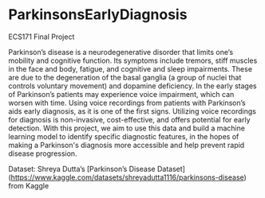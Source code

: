 # ParkinsonsEarlyDiagnosis
ECS171 Final Project

Parkinson’s disease is a neurodegenerative disorder that limits one’s mobility and cognitive function. Its symptoms include tremors, stiff muscles in the face and body, fatigue, and cognitive and sleep impairments. These are due to the degeneration of the basal ganglia (a group of nuclei that controls voluntary movement) and dopamine deficiency. In the early stages of Parkinson’s patients may experience voice impairment, which can worsen with time. Using voice recordings from patients with Parkinson’s aids early diagnosis, as it is one of the first signs. Utilizing voice recordings for diagnosis is non-invasive, cost-effective, and offers potential for early detection. With this project, we aim to use this data and build a machine learning model to identify specific diagnostic features, in the hopes of making a Parkinson's diagnosis more accessible and help prevent rapid disease progression.

Dataset: Shreya Dutta’s [Parkinson’s Disease Dataset] (https://www.kaggle.com/datasets/shreyadutta1116/parkinsons-disease) from Kaggle
